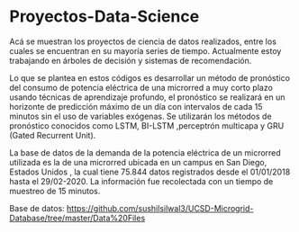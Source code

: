 # Proyectos-Data-Science
Acá se muestran los proyectos de ciencia de datos realizados, entre los cuales se encuentran en su mayoría series de tiempo. Actualmente estoy trabajando en árboles de decisión y sistemas de recomendación. 

Lo que se plantea en estos códigos es desarrollar un método de  pronóstico del consumo de potencia eléctrica de una microrred a muy corto plazo usando técnicas de aprendizaje profundo, el pronóstico se realizará en un horizonte de predicción máximo de un día con intervalos de cada 15 minutos sin el uso de variables exógenas. Se utilizarán los métodos de pronóstico conocidos como LSTM, BI-LSTM ,perceptrón multicapa y  GRU (Gated Recurrent Unit).

La base de datos de la demanda de la potencia eléctrica de un microrred  utilizada es la de   una microrred ubicada en un campus en San Diego, Estados Unidos , la cual  tiene 75.844 datos registrados desde el 01/01/2018 hasta el 29/02-2020.  La información fue recolectada con un tiempo de muestreo de 15 minutos.


Base de datos: https://github.com/sushilsilwal3/UCSD-Microgrid-Database/tree/master/Data%20Files



